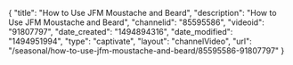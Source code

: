{
    "title": "How to Use JFM Moustache and Beard",
    "description": "How to Use JFM Moustache and Beard",
    "channelid": "85595586",
    "videoid": "91807797",
    "date_created": "1494894316",
    "date_modified": "1494951994",
    "type": "captivate",
    "layout": "channelVideo",
    "url": "\/seasonal\/how-to-use-jfm-moustache-and-beard\/85595586-91807797"
}